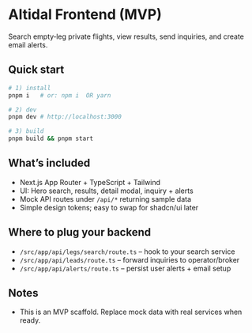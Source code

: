 
# Altidal Frontend (MVP)

Search empty‑leg private flights, view results, send inquiries, and create email alerts.

## Quick start
```bash
# 1) install
pnpm i   # or: npm i  OR yarn

# 2) dev
pnpm dev # http://localhost:3000

# 3) build
pnpm build && pnpm start
```

## What’s included
- Next.js App Router + TypeScript + Tailwind
- UI: Hero search, results, detail modal, inquiry + alerts
- Mock API routes under `/api/*` returning sample data
- Simple design tokens; easy to swap for shadcn/ui later

## Where to plug your backend
- `/src/app/api/legs/search/route.ts` – hook to your search service
- `/src/app/api/leads/route.ts` – forward inquiries to operator/broker
- `/src/app/api/alerts/route.ts` – persist user alerts + email setup

## Notes
- This is an MVP scaffold. Replace mock data with real services when ready.
